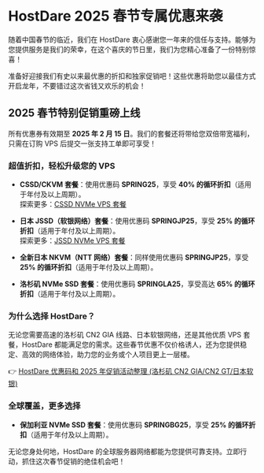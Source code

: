 # HostDare 2025 春节专属优惠来袭

随着中国春节的临近，我们在 HostDare 衷心感谢您一年来的信任与支持。能够为您提供服务是我们的荣幸，在这个喜庆的节日里，我们为您精心准备了一份特别惊喜！

准备好迎接我们有史以来最优惠的折扣和独家促销吧！这些优惠将助您以最佳方式开启龙年，不要错过这次省钱又欢乐的机会！

## 2025 春节特别促销重磅上线

所有优惠券有效期至 **2025 年 2 月 15 日**。我们的套餐还将带给您双倍带宽福利，只需在订购 VPS 后提交一张支持工单即可享受！

### 超值折扣，轻松升级您的 VPS

- **CSSD/CKVM 套餐**：使用优惠码 **SPRING25**，享受 **40% 的循环折扣**（适用于年付及以上周期）。  
  探索更多：[CSSD NVMe VPS 套餐](https://bit.ly/hostdare)  

- **日本 JSSD（软银网络）套餐**：使用优惠码 **SPRINGJP25**，享受 **25% 的循环折扣**（适用于年付及以上周期）。  
  探索更多：[JSSD NVMe VPS 套餐](https://bit.ly/hostdare)  

- **全新日本 NKVM（NTT 网络）套餐**：同样使用优惠码 **SPRINGJP25**，享受 **25% 的循环折扣**（适用于年付及以上周期）。  

- **洛杉矶 NVMe SSD 套餐**：使用优惠码 **SPRINGLA25**，享受高达 **65% 的循环折扣**（适用于年付及以上周期）。  

### 为什么选择 HostDare？

无论您需要高速的洛杉矶 CN2 GIA 线路、日本软银网络，还是其他优质 VPS 套餐，HostDare 都能满足您的需求。这些春节优惠不仅价格诱人，还为您提供稳定、高效的网络体验，助力您的业务或个人项目更上一层楼。

👉 [HostDare 优惠码和 2025 年促销活动整理 (洛杉矶 CN2 GIA/CN2 GT/日本软银)](https://bit.ly/hostdare)

### 全球覆盖，更多选择

- **保加利亚 NVMe SSD 套餐**：使用优惠码 **SPRINGBG25**，享受 **25% 的循环折扣**（适用于年付及以上周期）。  

无论您身处何地，HostDare 的全球服务器网络都能为您提供可靠支持。立即行动，抓住这次春节促销的绝佳机会吧！